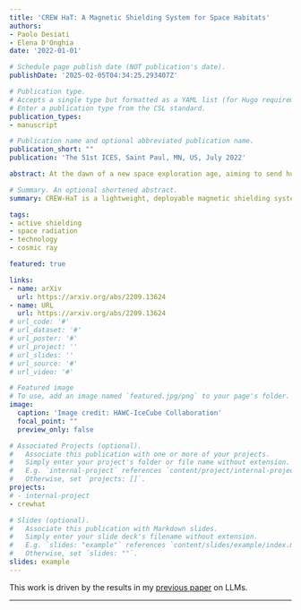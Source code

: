 ```yaml
---
title: 'CREW HaT: A Magnetic Shielding System for Space Habitats'
authors:
- Paolo Desiati
- Elena D'Onghia
date: '2022-01-01'

# Schedule page publish date (NOT publication's date).
publishDate: '2025-02-05T04:34:25.293407Z'

# Publication type.
# Accepts a single type but formatted as a YAML list (for Hugo requirements).
# Enter a publication type from the CSL standard.
publication_types:
- manuscript

# Publication name and optional abbreviated publication name.
publication_short: ""
publication: 'The 51st ICES, Saint Paul, MN, US, July 2022'

abstract: At the dawn of a new space exploration age, aiming to send humans back to the Moon and for the first time to Mars, it is necessary to devise a solution to mitigate the impact that space radiation has on spacecraft and astronauts. Although technically challenging, active magnetic shielding is generally considered a promising solution. We propose a lightweight deployable system producing an open magnetic field around a space habitat. Our Cosmic Radiation Extended Warding (CREW) system consists of a cylindrical Halbach array coil arrangement, or Halbach Torus (HaT). This configuration generates an enhanced external magnetic field while suppressing it in the habitat volume. The CREW HaT takes advantage of recent innovations in high-temperature superconductors (e.g., ReBCO) that enables the needed high currents. We present a preliminary feasibility design of the magnetic shielding system and its collapsible mechanical structure to sustain the internal magnetic forces while protecting astronauts. We also lay down the next steps towards a more evolved and comprehensive design of the device.

# Summary. An optional shortened abstract.
summary: CREW-HaT is a lightweight, deployable magnetic shielding system using a Halbach Torus and high-temperature superconductors to protect astronauts from space radiation.

tags:
- active shielding
- space radiation
- technology
- cosmic ray

featured: true

links:
- name: arXiv
  url: https://arxiv.org/abs/2209.13624
- name: URL
  url: https://arxiv.org/abs/2209.13624
# url_code: '#'
# url_dataset: '#'
# url_poster: '#'
# url_project: ''
# url_slides: ''
# url_source: '#'
# url_video: '#'

# Featured image
# To use, add an image named `featured.jpg/png` to your page's folder. 
image:
  caption: 'Image credit: HAWC-IceCube Collaboration'
  focal_point: ""
  preview_only: false

# Associated Projects (optional).
#   Associate this publication with one or more of your projects.
#   Simply enter your project's folder or file name without extension.
#   E.g. `internal-project` references `content/project/internal-project/index.md`.
#   Otherwise, set `projects: []`.
projects:
# - internal-project
- crewhat

# Slides (optional).
#   Associate this publication with Markdown slides.
#   Simply enter your slide deck's filename without extension.
#   E.g. `slides: "example"` references `content/slides/example/index.md`.
#   Otherwise, set `slides: ""`.
slides: example
---
```


This work is driven by the results in my [previous paper](/publication/conference-paper/) on LLMs.






  
---

